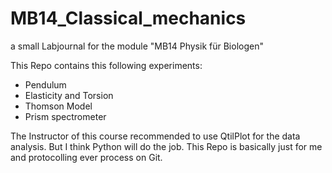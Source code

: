 # MB14_Classical_mechanics

a small Labjournal for the module "MB14 Physik für Biologen"

This Repo contains this following experiments:
  * Pendulum
  * Elasticity and Torsion
  * Thomson Model
  * Prism spectrometer

The Instructor of this course recommended to use QtilPlot for the data analysis. But I think Python will do the job. This Repo is basically just for me and protocolling ever process on Git.
